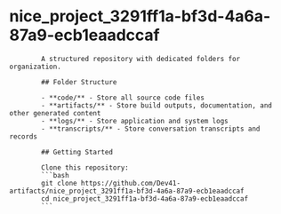 # nice_project_3291ff1a-bf3d-4a6a-87a9-ecb1eaadccaf
            A structured repository with dedicated folders for organization.

            ## Folder Structure

            - **code/** - Store all source code files
            - **artifacts/** - Store build outputs, documentation, and other generated content
            - **logs/** - Store application and system logs
            - **transcripts/** - Store conversation transcripts and records

            ## Getting Started

            Clone this repository:
            ```bash
            git clone https://github.com/Dev41-artifacts/nice_project_3291ff1a-bf3d-4a6a-87a9-ecb1eaadccaf
            cd nice_project_3291ff1a-bf3d-4a6a-87a9-ecb1eaadccaf
            ```
            